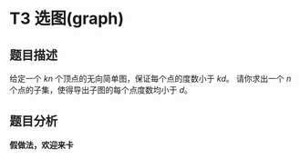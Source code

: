 # T3 选图(graph)

## 题目描述

给定一个 $kn$ 个顶点的无向简单图，保证每个点的度数小于 $kd$。
请你求出一个 $n$ 个点的子集，使得导出子图的每个点度数均小于 $d$。

## 题目分析

**假做法，欢迎来卡**

